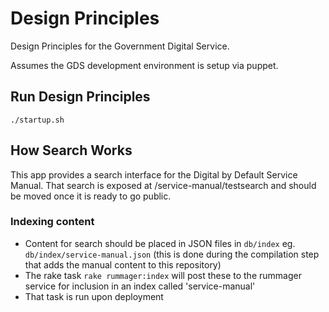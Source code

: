 # Design Principles

Design Principles for the Government Digital Service.

Assumes the GDS development environment is setup via puppet.

## Run Design Principles

    ./startup.sh

## How Search Works

This app provides a search interface for the Digital by Default Service Manual.
That search is exposed at /service-manual/testsearch and should be moved once
it is ready to go public.

### Indexing content

* Content for search should be placed in JSON files in ```db/index``` eg. ```db/index/service-manual.json``` (this is done during the compilation step that adds the manual content to this repository)
* The rake task ```rake rummager:index``` will post these to the rummager service for inclusion in an index called 'service-manual'
* That task is run upon deployment
